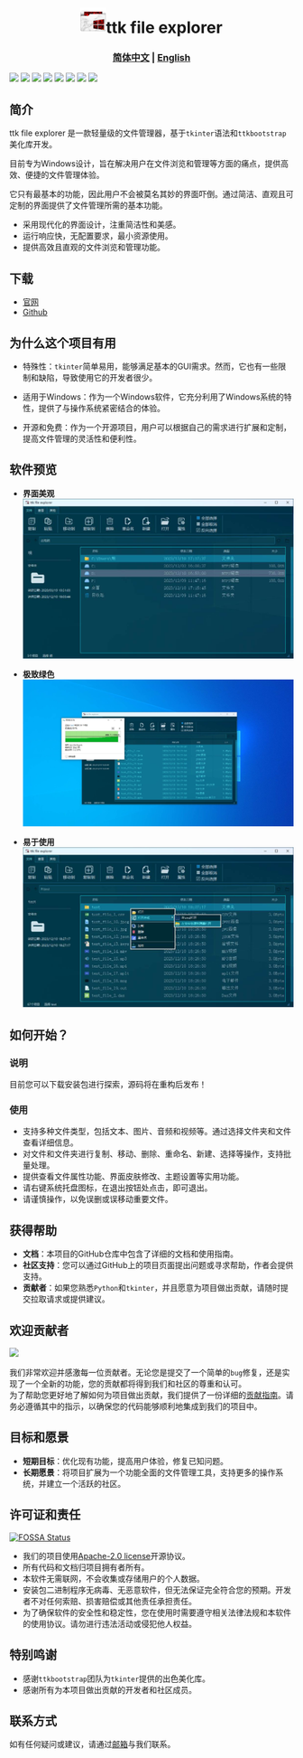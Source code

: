 <h1 align="center"><img src="images/icon.png" height=45>ttk file explorer</h1>

### <div align="center"><b><a href="README.md">简体中文</a> | <a href="README_EN.md">English</a></b></div>
[<img src="https://img.shields.io/github/stars/pyheight/ttk-file-explorer?style=social">](https://github.com/pyheight/ttk-file-explorer/stargazers)
[<img src="https://img.shields.io/github/forks/pyheight/ttk-file-explorer.svg?style=social">](https://github.com/pyheight/ttk-file-explorer/network/members)
[<img src="https://img.shields.io/github/release/pyheight/ttk-file-explorer.svg">](https://github.com/pyheight/ttk-file-explorer/releases)
[<img src="https://img.shields.io/github/license/pyheight/ttk-file-explorer.svg">](https://github.com/pyheight/ttk-file-explorer/blob/main/LICENSE)
[<img src="https://img.shields.io/github/last-commit/pyheight/ttk-file-explorer.svg?color=cyan">](https://github.com/pyheight/ttk-file-explorer/commits/main)
[<img src="https://img.shields.io/github/issues-pr/pyheight/ttk-file-explorer.svg?color=yellow">](https://github.com/pyheight/ttk-file-explorer/pulls)
[<img src="https://img.shields.io/github/issues/pyheight/ttk-file-explorer?color=yellow">](https://github.com/pyheight/ttk-file-explorer/issues)
[<img src="https://app.fossa.com/api/projects/git%2Bgithub.com%2Fpyheight%2Fttk-file-explorer.svg?type=shield">](https://app.fossa.com/projects/git%2Bgithub.com%2Fpyheight%2Fttk-file-explorer?ref=badge_shield)

## 简介  
ttk file explorer 是一款轻量级的文件管理器，基于`tkinter`语法和`ttkbootstrap`美化库开发。

目前专为Windows设计，旨在解决用户在文件浏览和管理等方面的痛点，提供高效、便捷的文件管理体验。

它只有最基本的功能，因此用户不会被莫名其妙的界面吓倒。通过简洁、直观且可定制的界面提供了文件管理所需的基本功能。
* 采用现代化的界面设计，注重简洁性和美感。
* 运行响应快，无配置要求，最小资源使用。
* 提供高效且直观的文件浏览和管理功能。

## 下载
* [官网](https://pyheight.github.io/ttk-file-explorer/)
* [Github](https://github.com/pyheight/ttk-file-explorer/releases/)

## 为什么这个项目有用
* 特殊性：`tkinter`简单易用，能够满足基本的GUI需求。然而，它也有一些限制和缺陷，导致使用它的开发者很少。
  
* 适用于Windows：作为一个Windows软件，它充分利用了Windows系统的特性，提供了与操作系统紧密结合的体验。  
  
* 开源和免费：作为一个开源项目，用户可以根据自己的需求进行扩展和定制，提高文件管理的灵活性和便利性。 
 
## 软件预览
- **界面美观**
![](./images/v0.3.0-beta/main.png)

- **极致绿色**
![](./images/v0.3.0-beta/del.png)

- **易于使用**
![](./images/v0.3.0-beta/menu_in.png)

## 如何开始？  
### 说明
目前您可以下载安装包进行探索，源码将在重构后发布！

### 使用  
* 支持多种文件类型，包括文本、图片、音频和视频等。通过选择文件夹和文件查看详细信息。
* 对文件和文件夹进行复制、移动、删除、重命名、新建、选择等操作，支持批量处理。
* 提供查看文件属性功能、界面皮肤修改、主题设置等实用功能。
* 请右键系统托盘图标，在退出按钮处点击，即可退出。
* 请谨慎操作，以免误删或误移动重要文件。
  
## 获得帮助  
* **文档**：本项目的GitHub仓库中包含了详细的文档和使用指南。  
* **社区支持**：您可以通过GitHub上的项目页面提出问题或寻求帮助，作者会提供支持。  
* **贡献者**：如果您熟悉`Python`和`tkinter`，并且愿意为项目做出贡献，请随时提交拉取请求或提供建议。  
  
## 欢迎贡献者  
<a href="https://github.com/pyheight/ttk-file-explorer/graphs/contributors">
  <img src="https://contrib.rocks/image?repo=pyheight/ttk-file-explorer" />
</a>

我们非常欢迎并感激每一位贡献者。无论您是提交了一个简单的`bug`修复，还是实现了一个全新的功能，您的贡献都将得到我们和社区的尊重和认可。  
为了帮助您更好地了解如何为项目做出贡献，我们提供了一份详细的[贡献指南](CONTRIBUTING.md)。请务必遵循其中的指示，以确保您的代码能够顺利地集成到我们的项目中。  
  
## 目标和愿景 
* **短期目标**：优化现有功能，提高用户体验，修复已知问题。  
* **长期愿景**：将项目扩展为一个功能全面的文件管理工具，支持更多的操作系统，并建立一个活跃的社区。  
  
## 许可证和责任  
[![FOSSA Status](https://app.fossa.com/api/projects/git%2Bgithub.com%2Fpyheight%2Fttk-file-explorer.svg?type=large&issueType=license)](https://app.fossa.com/projects/git%2Bgithub.com%2Fpyheight%2Fttk-file-explorer?ref=badge_large&issueType=license)
* 我们的项目使用[Apache-2.0 license](LICENSE)开源协议。
* 所有代码和文档归项目拥有者所有。
* 本软件无需联网，不会收集或存储用户的个人数据。
* 安装包二进制程序无病毒、无恶意软件，但无法保证完全符合您的预期。开发者不对任何索赔、损害赔偿或其他责任承担责任。
* 为了确保软件的安全性和稳定性，您在使用时需要遵守相关法律法规和本软件的使用协议。请勿进行违法活动或侵犯他人权益。

## 特别鸣谢  
* 感谢`ttkbootstrap`团队为`tkinter`提供的出色美化库。  
* 感谢所有为本项目做出贡献的开发者和社区成员。  
  
## 联系方式  
如有任何疑问或建议，请通过[邮箱](mailto:276581780@qq.com)与我们联系。
